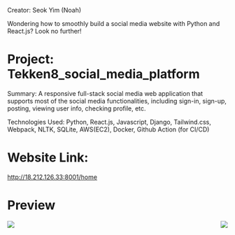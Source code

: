 Creator: Seok Yim (Noah)

Wondering how to smoothly build a social media website with Python and React.js? Look no further!

# Project: Tekken8_social_media_platform
<p>Summary: A responsive full-stack social media web application that supports most of the social media functionalities, including sign-in, sign-up, posting, viewing user info, checking profile, etc.</p>
<p>Technologies Used: Python, React.js, Javascript, Django, Tailwind.css, Webpack, NLTK, SQLite, AWS(EC2), Docker, Github Action (for CI/CD)</p>

<h1>Website Link:</h1>
<a href="http://18.212.126.33:8001/home">http://18.212.126.33:8001/home</a>

# Preview
<div style="background-color:gray";>
  <img align="left" src="https://github.com/seokyim8/Tekken8_social_media_platform/assets/49558316/e6e7f26a-be05-4445-a8ba-be66ed7df831" />
  <img align="right" src="https://github.com/seokyim8/Tekken8_social_media_platform/assets/49558316/5e9c69b1-dcfc-459e-8f73-1a46fa2682cf" />
</div>

